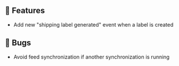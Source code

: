 ## 🚀 Features

- Add new "shipping label generated" event when a label is created


## 🐛 Bugs

- Avoid feed synchronization if another synchronization is running